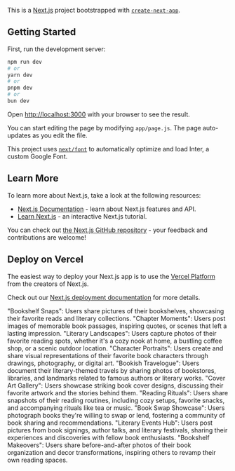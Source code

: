 This is a [Next.js](https://nextjs.org/) project bootstrapped with [`create-next-app`](https://github.com/vercel/next.js/tree/canary/packages/create-next-app).

## Getting Started

First, run the development server:

```bash
npm run dev
# or
yarn dev
# or
pnpm dev
# or
bun dev
```

Open [http://localhost:3000](http://localhost:3000) with your browser to see the result.

You can start editing the page by modifying `app/page.js`. The page auto-updates as you edit the file.

This project uses [`next/font`](https://nextjs.org/docs/basic-features/font-optimization) to automatically optimize and load Inter, a custom Google Font.

## Learn More

To learn more about Next.js, take a look at the following resources:

- [Next.js Documentation](https://nextjs.org/docs) - learn about Next.js features and API.
- [Learn Next.js](https://nextjs.org/learn) - an interactive Next.js tutorial.

You can check out [the Next.js GitHub repository](https://github.com/vercel/next.js/) - your feedback and contributions are welcome!

## Deploy on Vercel

The easiest way to deploy your Next.js app is to use the [Vercel Platform](https://vercel.com/new?utm_medium=default-template&filter=next.js&utm_source=create-next-app&utm_campaign=create-next-app-readme) from the creators of Next.js.

Check out our [Next.js deployment documentation](https://nextjs.org/docs/deployment) for more details.

"Bookshelf Snaps": Users share pictures of their bookshelves, showcasing their favorite reads and literary collections.
"Chapter Moments": Users post images of memorable book passages, inspiring quotes, or scenes that left a lasting impression.
"Literary Landscapes": Users capture photos of their favorite reading spots, whether it's a cozy nook at home, a bustling coffee shop, or a scenic outdoor location.
"Character Portraits": Users create and share visual representations of their favorite book characters through drawings, photography, or digital art.
"Bookish Travelogue": Users document their literary-themed travels by sharing photos of bookstores, libraries, and landmarks related to famous authors or literary works.
"Cover Art Gallery": Users showcase striking book cover designs, discussing their favorite artwork and the stories behind them.
"Reading Rituals": Users share snapshots of their reading routines, including cozy setups, favorite snacks, and accompanying rituals like tea or music.
"Book Swap Showcase": Users photograph books they're willing to swap or lend, fostering a community of book sharing and recommendations.
"Literary Events Hub": Users post pictures from book signings, author talks, and literary festivals, sharing their experiences and discoveries with fellow book enthusiasts.
"Bookshelf Makeovers": Users share before-and-after photos of their book organization and decor transformations, inspiring others to revamp their own reading spaces.
